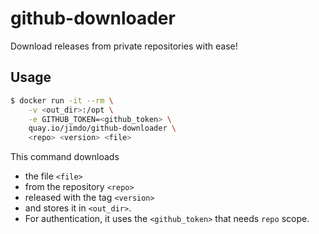 # github-downloader

Download releases from private repositories with ease!

## Usage

```bash
$ docker run -it --rm \
    -v <out_dir>:/opt \
    -e GITHUB_TOKEN=<github_token> \
    quay.io/jimdo/github-downloader \
    <repo> <version> <file>
```

This command downloads 
* the file `<file>` 
* from the repository `<repo>` 
* released with the tag `<version>` 
* and stores it in `<out_dir>`.
* For authentication, it uses the `<github_token>` that needs `repo` scope. 